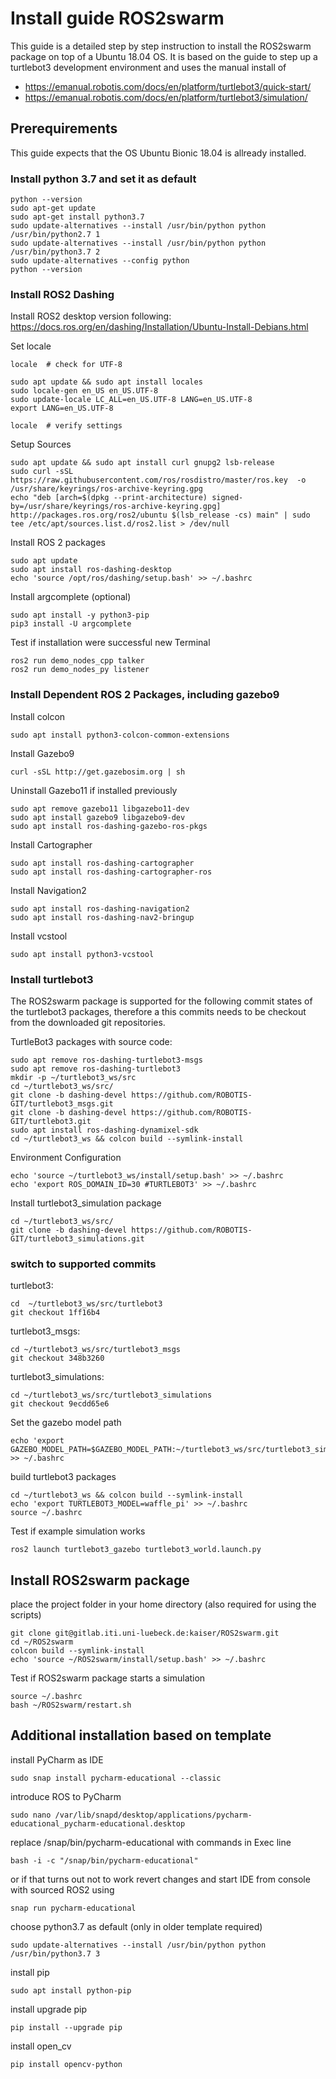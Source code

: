 # Install guide ROS2swarm

This guide is a detailed step by step instruction to install the ROS2swarm package on top of a Ubuntu 18.04 OS.
It is based on the guide to step up a turtlebot3 development environment and uses the manual install of
- https://emanual.robotis.com/docs/en/platform/turtlebot3/quick-start/
- https://emanual.robotis.com/docs/en/platform/turtlebot3/simulation/


## Prerequirements

This guide expects that the OS Ubuntu Bionic 18.04 is allready installed.

### Install python 3.7 and set it as default

```
python --version
sudo apt-get update
sudo apt-get install python3.7
sudo update-alternatives --install /usr/bin/python python /usr/bin/python2.7 1
sudo update-alternatives --install /usr/bin/python python /usr/bin/python3.7 2
sudo update-alternatives --config python
python --version
```

### Install ROS2 Dashing
Install ROS2 desktop version following: https://docs.ros.org/en/dashing/Installation/Ubuntu-Install-Debians.html

Set locale
```
locale  # check for UTF-8

sudo apt update && sudo apt install locales
sudo locale-gen en_US en_US.UTF-8
sudo update-locale LC_ALL=en_US.UTF-8 LANG=en_US.UTF-8
export LANG=en_US.UTF-8

locale  # verify settings
```
Setup Sources
```
sudo apt update && sudo apt install curl gnupg2 lsb-release
sudo curl -sSL https://raw.githubusercontent.com/ros/rosdistro/master/ros.key  -o /usr/share/keyrings/ros-archive-keyring.gpg
echo "deb [arch=$(dpkg --print-architecture) signed-by=/usr/share/keyrings/ros-archive-keyring.gpg] http://packages.ros.org/ros2/ubuntu $(lsb_release -cs) main" | sudo tee /etc/apt/sources.list.d/ros2.list > /dev/null
```
Install ROS 2 packages
```
sudo apt update
sudo apt install ros-dashing-desktop
echo 'source /opt/ros/dashing/setup.bash' >> ~/.bashrc
```
Install argcomplete (optional)
```
sudo apt install -y python3-pip
pip3 install -U argcomplete
```
Test if installation were successful
new Terminal
```
ros2 run demo_nodes_cpp talker
ros2 run demo_nodes_py listener
```
### Install Dependent ROS 2 Packages, including gazebo9

Install colcon
```
sudo apt install python3-colcon-common-extensions
```

Install Gazebo9
```
curl -sSL http://get.gazebosim.org | sh
```

Uninstall Gazebo11 if installed previously
```
sudo apt remove gazebo11 libgazebo11-dev
sudo apt install gazebo9 libgazebo9-dev
sudo apt install ros-dashing-gazebo-ros-pkgs
```

Install Cartographer
```
sudo apt install ros-dashing-cartographer
sudo apt install ros-dashing-cartographer-ros
```

Install Navigation2
```
sudo apt install ros-dashing-navigation2
sudo apt install ros-dashing-nav2-bringup
```

Install vcstool
```
sudo apt install python3-vcstool
```

### Install turtlebot3

The ROS2swarm package is supported for the following commit states of the turtlebot3 packages, therefore a this commits needs to be checkout from the downloaded git repositories.

TurtleBot3 packages with source code:
```
sudo apt remove ros-dashing-turtlebot3-msgs
sudo apt remove ros-dashing-turtlebot3
mkdir -p ~/turtlebot3_ws/src
cd ~/turtlebot3_ws/src/
git clone -b dashing-devel https://github.com/ROBOTIS-GIT/turtlebot3_msgs.git
git clone -b dashing-devel https://github.com/ROBOTIS-GIT/turtlebot3.git
sudo apt install ros-dashing-dynamixel-sdk
cd ~/turtlebot3_ws && colcon build --symlink-install
```

Environment Configuration
```
echo 'source ~/turtlebot3_ws/install/setup.bash' >> ~/.bashrc
echo 'export ROS_DOMAIN_ID=30 #TURTLEBOT3' >> ~/.bashrc
```

Install turtlebot3_simulation package
```
cd ~/turtlebot3_ws/src/
git clone -b dashing-devel https://github.com/ROBOTIS-GIT/turtlebot3_simulations.git
```

### switch to supported commits
turtlebot3:
```
cd  ~/turtlebot3_ws/src/turtlebot3
git checkout 1ff16b4
```
turtlebot3_msgs:
```
cd ~/turtlebot3_ws/src/turtlebot3_msgs
git checkout 348b3260
```
turtlebot3_simulations:
```
cd ~/turtlebot3_ws/src/turtlebot3_simulations
git checkout 9ecdd65e6
```

Set the gazebo model path
```
echo 'export GAZEBO_MODEL_PATH=$GAZEBO_MODEL_PATH:~/turtlebot3_ws/src/turtlebot3_simulations/turtlebot3_gazebo/models' >> ~/.bashrc
```

build turtlebot3 packages
```
cd ~/turtlebot3_ws && colcon build --symlink-install
echo 'export TURTLEBOT3_MODEL=waffle_pi' >> ~/.bashrc
source ~/.bashrc
```

Test if example simulation works
```
ros2 launch turtlebot3_gazebo turtlebot3_world.launch.py
```

## Install ROS2swarm package

place the project folder in your home directory (also required for using the scripts)
```
git clone git@gitlab.iti.uni-luebeck.de:kaiser/ROS2swarm.git
cd ~/ROS2swarm
colcon build --symlink-install
echo 'source ~/ROS2swarm/install/setup.bash' >> ~/.bashrc
```

Test if ROS2swarm package starts a simulation
```
source ~/.bashrc
bash ~/ROS2swarm/restart.sh
```

## Additional installation based on template


install PyCharm as IDE
```
sudo snap install pycharm-educational --classic
```
introduce ROS to PyCharm
```
sudo nano /var/lib/snapd/desktop/applications/pycharm-educational_pycharm-educational.desktop
```
replace /snap/bin/pycharm-educational with commands in Exec line
```
bash -i -c "/snap/bin/pycharm-educational"
```
or if that turns out not to work revert changes and start IDE from console with sourced ROS2 using
```
snap run pycharm-educational
```

choose python3.7 as default (only in older template required)
```
sudo update-alternatives --install /usr/bin/python python /usr/bin/python3.7 3
```

install pip
```
sudo apt install python-pip
```

install upgrade pip
```
pip install --upgrade pip
```

install open_cv
```
pip install opencv-python
```


